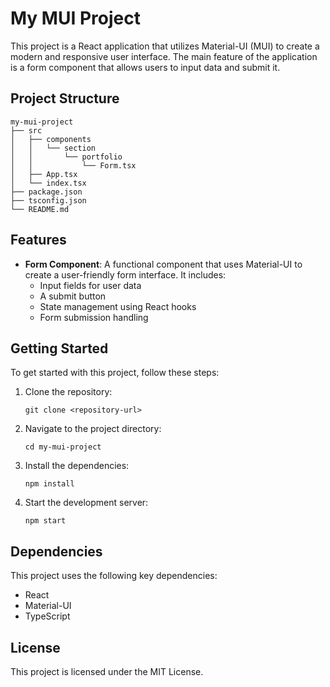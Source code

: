 # My MUI Project

This project is a React application that utilizes Material-UI (MUI) to create a modern and responsive user interface. The main feature of the application is a form component that allows users to input data and submit it.

## Project Structure

```
my-mui-project
├── src
│   ├── components
│   │   └── section
│   │       └── portfolio
│   │           └── Form.tsx
│   ├── App.tsx
│   └── index.tsx
├── package.json
├── tsconfig.json
└── README.md
```

## Features

- **Form Component**: A functional component that uses Material-UI to create a user-friendly form interface. It includes:
  - Input fields for user data
  - A submit button
  - State management using React hooks
  - Form submission handling

## Getting Started

To get started with this project, follow these steps:

1. Clone the repository:
   ```
   git clone <repository-url>
   ```

2. Navigate to the project directory:
   ```
   cd my-mui-project
   ```

3. Install the dependencies:
   ```
   npm install
   ```

4. Start the development server:
   ```
   npm start
   ```

## Dependencies

This project uses the following key dependencies:

- React
- Material-UI
- TypeScript

## License

This project is licensed under the MIT License.